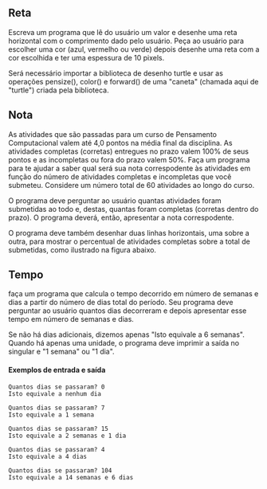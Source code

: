 ## Reta

Escreva um programa que lê do usuário um valor e desenhe uma reta horizontal com o comprimento dado pelo usuário. Peça ao usuário para escolher uma cor (azul, vermelho ou verde) depois desenhe uma reta com a cor escolhida e ter uma espessura de 10 pixels.

Será necessário importar a biblioteca de desenho turtle e usar as operações pensize(), color() e forward() de uma "caneta" (chamada aqui de "turtle") criada pela biblioteca.

## Nota
As atividades que são passadas para um curso de Pensamento Computacional valem até 4,0 pontos na média final da disciplina. As atividades completas (corretas) entregues no prazo valem 100% de seus pontos e as incompletas ou fora do prazo valem 50%. Faça um programa para te ajudar a saber qual será sua nota correspodente às atividades em função do número de atividades completas e incompletas que você submeteu. Considere um número total de 60 atividades ao longo do curso.

O programa deve perguntar ao usuário quantas atividades foram submetidas ao todo e, destas, quantas foram completas (corretas dentro do prazo). O programa deverá, então, apresentar a nota correspodente.

O programa deve também desenhar duas linhas horizontais, uma sobre a outra, para mostrar o percentual de atividades completas sobre a total de submetidas, como ilustrado na figura abaixo.

## Tempo

faça um programa que calcula o tempo decorrido em número de semanas e dias a partir do número de dias total do período. Seu programa deve perguntar ao usuário quantos dias decorreram e depois apresentar esse tempo em número de semanas e dias.

Se não há dias adicionais, dizemos apenas "Isto equivale a 6 semanas". Quando há apenas uma unidade, o programa deve imprimir a saída no singular e "1 semana" ou "1 dia".

#### Exemplos de entrada e saída

```
Quantos dias se passaram? 0
Isto equivale a nenhum dia

Quantos dias se passaram? 7
Isto equivale a 1 semana

Quantos dias se passaram? 15
Isto equivale a 2 semanas e 1 dia

Quantos dias se passaram? 4
Isto equivale a 4 dias

Quantos dias se passaram? 104
Isto equivale a 14 semanas e 6 dias
```
